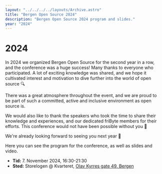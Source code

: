 ```yaml
---
layout: "../../../../layouts/Archive.astro"
title: "Bergen Open Source 2024"
description: "Bergen Open Source 2024 program and slides."
year: "2024"
---
```


# 2024

In 2024 we organized Bergen Open Source for the second year in a row, and the conference was a huge success! Many thanks to everyone who participated. A lot of exciting knowledge was shared, and we hope it cultivated interest and motivation to dive further into the world of open source 🔍

There was a great atmosphere throughout the event, and we are proud to be part of such a committed, active and inclusive environment as open source is.

We would also like to thank the speakers who took the time to share their knowledge and experiences, and our dedicated friByte members for their efforts. This conference would not have been possible without you 🙌

We're already looking forward to seeing you next year 🚀

Here you can see the program for the conference, as well as slides and video.

- **Tid:** 7. November 2024, 16:30-21:30
- **Sted:** Storelogen @ Kvarteret, [Olav Kyrres gate 49, Bergen](https://www.openstreetmap.org/node/6137059358)
